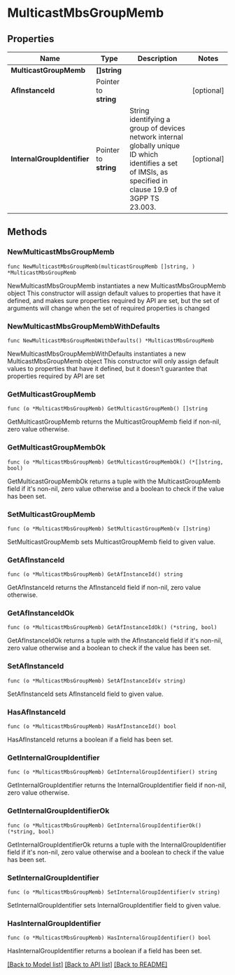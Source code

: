 # MulticastMbsGroupMemb

## Properties

Name | Type | Description | Notes
------------ | ------------- | ------------- | -------------
**MulticastGroupMemb** | **[]string** |  | 
**AfInstanceId** | Pointer to **string** |  | [optional] 
**InternalGroupIdentifier** | Pointer to **string** | String identifying a group of devices network internal globally unique ID which identifies a set of IMSIs, as specified in clause 19.9 of 3GPP TS 23.003.   | [optional] 

## Methods

### NewMulticastMbsGroupMemb

`func NewMulticastMbsGroupMemb(multicastGroupMemb []string, ) *MulticastMbsGroupMemb`

NewMulticastMbsGroupMemb instantiates a new MulticastMbsGroupMemb object
This constructor will assign default values to properties that have it defined,
and makes sure properties required by API are set, but the set of arguments
will change when the set of required properties is changed

### NewMulticastMbsGroupMembWithDefaults

`func NewMulticastMbsGroupMembWithDefaults() *MulticastMbsGroupMemb`

NewMulticastMbsGroupMembWithDefaults instantiates a new MulticastMbsGroupMemb object
This constructor will only assign default values to properties that have it defined,
but it doesn't guarantee that properties required by API are set

### GetMulticastGroupMemb

`func (o *MulticastMbsGroupMemb) GetMulticastGroupMemb() []string`

GetMulticastGroupMemb returns the MulticastGroupMemb field if non-nil, zero value otherwise.

### GetMulticastGroupMembOk

`func (o *MulticastMbsGroupMemb) GetMulticastGroupMembOk() (*[]string, bool)`

GetMulticastGroupMembOk returns a tuple with the MulticastGroupMemb field if it's non-nil, zero value otherwise
and a boolean to check if the value has been set.

### SetMulticastGroupMemb

`func (o *MulticastMbsGroupMemb) SetMulticastGroupMemb(v []string)`

SetMulticastGroupMemb sets MulticastGroupMemb field to given value.


### GetAfInstanceId

`func (o *MulticastMbsGroupMemb) GetAfInstanceId() string`

GetAfInstanceId returns the AfInstanceId field if non-nil, zero value otherwise.

### GetAfInstanceIdOk

`func (o *MulticastMbsGroupMemb) GetAfInstanceIdOk() (*string, bool)`

GetAfInstanceIdOk returns a tuple with the AfInstanceId field if it's non-nil, zero value otherwise
and a boolean to check if the value has been set.

### SetAfInstanceId

`func (o *MulticastMbsGroupMemb) SetAfInstanceId(v string)`

SetAfInstanceId sets AfInstanceId field to given value.

### HasAfInstanceId

`func (o *MulticastMbsGroupMemb) HasAfInstanceId() bool`

HasAfInstanceId returns a boolean if a field has been set.

### GetInternalGroupIdentifier

`func (o *MulticastMbsGroupMemb) GetInternalGroupIdentifier() string`

GetInternalGroupIdentifier returns the InternalGroupIdentifier field if non-nil, zero value otherwise.

### GetInternalGroupIdentifierOk

`func (o *MulticastMbsGroupMemb) GetInternalGroupIdentifierOk() (*string, bool)`

GetInternalGroupIdentifierOk returns a tuple with the InternalGroupIdentifier field if it's non-nil, zero value otherwise
and a boolean to check if the value has been set.

### SetInternalGroupIdentifier

`func (o *MulticastMbsGroupMemb) SetInternalGroupIdentifier(v string)`

SetInternalGroupIdentifier sets InternalGroupIdentifier field to given value.

### HasInternalGroupIdentifier

`func (o *MulticastMbsGroupMemb) HasInternalGroupIdentifier() bool`

HasInternalGroupIdentifier returns a boolean if a field has been set.


[[Back to Model list]](../README.md#documentation-for-models) [[Back to API list]](../README.md#documentation-for-api-endpoints) [[Back to README]](../README.md)


